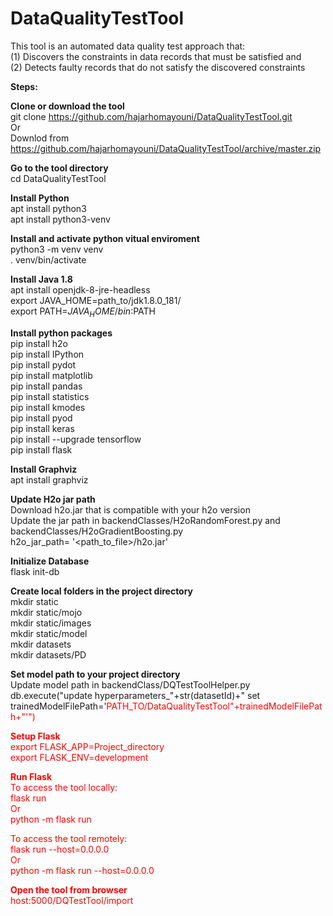 # DataQualityTestTool
This tool is an automated data quality test approach that:<br/> 
(1) Discovers the constraints in data records that must be satisfied and <br/>
(2) Detects faulty records that do not satisfy the discovered constraints <br/>

**Steps:**<br/>

**Clone or download the tool**<br/>
git clone https://github.com/hajarhomayouni/DataQualityTestTool.git <br/>
Or <br/>
Downlod from https://github.com/hajarhomayouni/DataQualityTestTool/archive/master.zip <br/>

**Go to the tool directory**<br/>
cd DataQualityTestTool<br/>

**Install Python**<br/>
apt install python3<br/>
apt install python3-venv<br/>

**Install and activate python vitual enviroment**<br/>
python3 -m venv venv<br/>
. venv/bin/activate<br/>

**Install Java 1.8**<br/>
apt install openjdk-8-jre-headless<br/>
export JAVA_HOME=path_to/jdk1.8.0_181/<br/>
export PATH=$JAVA_HOME/bin:$PATH<br/>

**Install python packages**<br/>
pip install h2o<br/>
pip install IPython<br/>
pip install pydot<br/>
pip install matplotlib<br/>
pip install pandas<br/>
pip install statistics<br/>
pip install  kmodes<br/>
pip install pyod<br/>
pip install keras<br/>
pip install --upgrade tensorflow<br/>
pip install flask<br/>

**Install Graphviz**<br/>
apt install graphviz<br/>

**Update H2o jar path**</br>
Download h2o.jar that is compatible with your h2o version <br/>
Update the jar path in backendClasses/H2oRandomForest.py and backendClasses/H2oGradientBoosting.py <br/>
h2o_jar_path= '<path_to_file>/h2o.jar'

**Initialize Database**<br/>
flask init-db<br/>

**Create local folders in the project directory**<br/>
mkdir static<br/>
mkdir static/mojo<br/>
mkdir static/images<br/>
mkdir static/model<br/>
mkdir datasets<br/>
mkdir datasets/PD<br/>

**Set model path to your project directory**<br/>
Update model path in backendClass/DQTestToolHelper.py <br/>
db.execute("update hyperparameters_"+str(datasetId)+" 
set trainedModelFilePath='<font color="red">PATH_TO<font/>/DataQualityTestTool"+trainedModelFilePath+"'")<br/>

**Setup Flask**<br/>
export FLASK_APP=Project_directory<br/>
export FLASK_ENV=development<br/>

**Run Flask**<br/>
To access the tool locally:<br/>
flask run<br/>
Or<br/>
python -m flask run

To access the tool remotely:<br/>
flask run --host=0.0.0.0<br/>
Or<br/>
python -m flask run --host=0.0.0.0</br>

**Open the tool from browser**</br>
host:5000/DQTestTool/import
